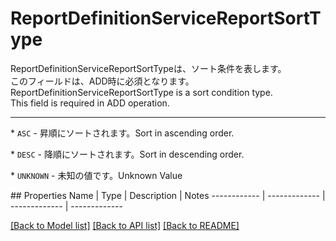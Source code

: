 # ReportDefinitionServiceReportSortType

<div lang=\"ja\"> ReportDefinitionServiceReportSortTypeは、ソート条件を表します。<br> このフィールドは、ADD時に必須となります。 </div> <div lang=\"en\"> ReportDefinitionServiceReportSortType is a sort condition type.<br>  This field is required in ADD operation.  </div> <hr> <p>* <code>ASC</code> - <span lang=\"ja\">昇順にソートされます。</span><span lang=\"en\">Sort in ascending order.</span></p> <p>* <code>DESC</code> - <span lang=\"ja\">降順にソートされます。</span><span lang=\"en\">Sort in descending order.</span></p> <p>* <code>UNKNOWN</code> - <span lang=\"ja\">未知の値です。</span><span lang=\"en\">Unknown Value</span></p> 
## Properties
Name | Type | Description | Notes
------------ | ------------- | ------------- | -------------

[[Back to Model list]](../README.md#documentation-for-models) [[Back to API list]](../README.md#documentation-for-api-endpoints) [[Back to README]](../README.md)


